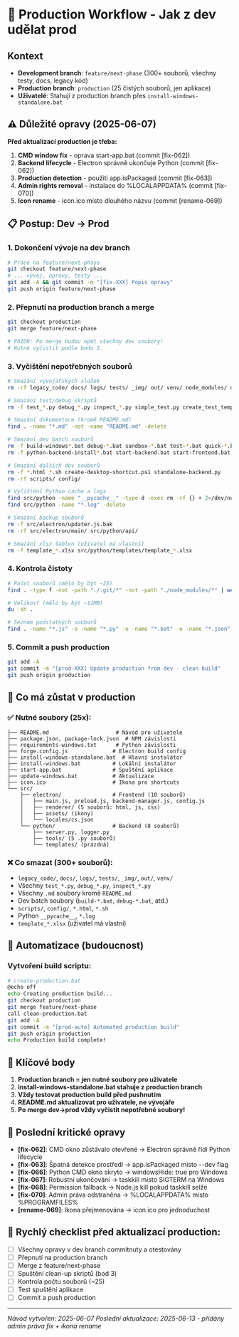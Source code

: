 # 🚀 Production Workflow - Jak z dev udělat prod

## Kontext
- **Development branch**: `feature/next-phase` (300+ souborů, všechny testy, docs, legacy kód)
- **Production branch**: `production` (25 čistých souborů, jen aplikace)
- **Uživatelé**: Stahují z production branch přes `install-windows-standalone.bat`

## ⚠️ Důležité opravy (2025-06-07)
**Před aktualizací production je třeba:**
1. **CMD window fix** - oprava start-app.bat (commit [fix-062])
2. **Backend lifecycle** - Electron správně ukončuje Python (commit [fix-062]) 
3. **Production detection** - použití app.isPackaged (commit [fix-063])
4. **Admin rights removal** - instalace do %LOCALAPPDATA% (commit [fix-070])
5. **Icon rename** - icon.ico místo dlouhého názvu (commit [rename-069])

## 📋 Postup: Dev → Prod

### 1. Dokončení vývoje na dev branch
```bash
# Práce na feature/next-phase
git checkout feature/next-phase
# ... vývoj, opravy, testy ...
git add -A && git commit -m "[fix-XXX] Popis opravy"
git push origin feature/next-phase
```

### 2. Přepnutí na production branch a merge
```bash
git checkout production
git merge feature/next-phase

# POZOR: Po merge budou opět všechny dev soubory!
# Nutné vyčistit podle bodu 3.
```

### 3. Vyčištění nepotřebných souborů
```bash
# Smazání vývojářských složek
rm -rf legacy_code/ docs/ logs/ tests/ _img/ out/ venv/ node_modules/ dist/

# Smazání test/debug skriptů
rm -f test_*.py debug_*.py inspect_*.py simple_test.py create_test_template.py

# Smazání dokumentace (kromě README.md)
find . -name "*.md" -not -name "README.md" -delete

# Smazání dev batch souborů
rm -f build-windows*.bat debug-*.bat sandbox-*.bat test-*.bat quick-*.bat
rm -f python-backend-install*.bat start-backend.bat start-frontend.bat start-with-python.bat

# Smazání dalších dev souborů
rm -f *.html *.sh create-desktop-shortcut.ps1 standalone-backend.py
rm -rf scripts/ config/ 

# Vyčištění Python cache a logs
find src/python -name "__pycache__" -type d -exec rm -rf {} + 2>/dev/null || true
find src/python -name "*.log" -delete

# Smazání backup souborů
rm -f src/electron/updater.js.bak
rm -rf src/electron/main/ src/python/api/

# Smazání xlsx šablon (uživatel má vlastní)
rm -f template_*.xlsx src/python/templates/template_*.xlsx
```

### 4. Kontrola čistoty
```bash
# Počet souborů (mělo by být ~25)
find . -type f -not -path "./.git/*" -not -path "./node_modules/*" | wc -l

# Velikost (mělo by být ~11MB)
du -sh .

# Seznam podstatných souborů
find . -name "*.js" -o -name "*.py" -o -name "*.bat" -o -name "*.json" -o -name "*.md" | wc -l
```

### 5. Commit a push production
```bash
git add -A
git commit -m "[prod-XXX] Update production from dev - clean build"
git push origin production
```

## 📁 Co má zůstat v production

### ✅ Nutné soubory (25x):
```
├── README.md                     # Návod pro uživatele
├── package.json, package-lock.json  # NPM závislosti
├── requirements-windows.txt      # Python závislosti  
├── forge.config.js              # Electron build config
├── install-windows-standalone.bat  # Hlavní instalátor
├── install-windows.bat          # Lokální instalátor
├── start-app.bat                # Spuštění aplikace
├── update-windows.bat           # Aktualizace
├── icon.ico                     # Ikona pro shortcuts
└── src/
    ├── electron/                # Frontend (10 souborů)
    │   ├── main.js, preload.js, backend-manager.js, config.js
    │   ├── renderer/ (5 souborů: html, js, css)
    │   ├── assets/ (ikony)
    │   └── locales/cs.json
    └── python/                  # Backend (8 souborů)
        ├── server.py, logger.py
        ├── tools/ (5 .py souborů)
        └── templates/ (prázdná)
```

### ❌ Co smazat (300+ souborů):
- `legacy_code/`, `docs/`, `logs/`, `tests/`, `_img/`, `out/`, `venv/`
- Všechny `test_*.py`, `debug_*.py`, `inspect_*.py` 
- Všechny `.md` soubory kromě `README.md`
- Dev batch soubory (`build-*.bat`, `debug-*.bat`, atd.)
- `scripts/`, `config/`, `*.html`, `*.sh`
- Python `__pycache__`, `*.log`
- `template_*.xlsx` (uživatel má vlastní)

## 🔄 Automatizace (budoucnost)

### Vytvoření build scriptu:
```bash
# create-production.bat
@echo off
echo Creating production build...
git checkout production
git merge feature/next-phase
call clean-production.bat
git add -A
git commit -m "[prod-auto] Automated production build"
git push origin production
echo Production build complete!
```

## 🎯 Klíčové body
1. **Production branch = jen nutné soubory pro uživatele**
2. **install-windows-standalone.bat stahuje z production branch**
3. **Vždy testovat production build před pushnutím**
4. **README.md aktualizovat pro uživatele, ne vývojáře**
5. **Po merge dev→prod vždy vyčistit nepotřebné soubory!**

## 🔧 Poslední kritické opravy
- **[fix-062]**: CMD okno zůstávalo otevřené → Electron správně řídí Python lifecycle
- **[fix-063]**: Špatná detekce prostředí → app.isPackaged místo --dev flag
- **[fix-066]**: Python CMD okno skryto → windowsHide: true pro Windows
- **[fix-067]**: Robustní ukončování → taskkill místo SIGTERM na Windows
- **[fix-068]**: Permission fallback → Node.js kill pokud taskkill selže
- **[fix-070]**: Admin práva odstraněna → %LOCALAPPDATA% místo %PROGRAMFILES%
- **[rename-069]**: Ikona přejmenována → icon.ico pro jednoduchost

## 📝 Rychlý checklist před aktualizací production:
- [ ] Všechny opravy v dev branch commitnuty a otestovány
- [ ] Přepnutí na production branch
- [ ] Merge z feature/next-phase
- [ ] Spuštění clean-up skriptů (bod 3)
- [ ] Kontrola počtu souborů (~25)
- [ ] Test spuštění aplikace
- [ ] Commit a push production

---
*Návod vytvořen: 2025-06-07*
*Poslední aktualizace: 2025-06-13 - přidány admin práva fix + ikona rename*